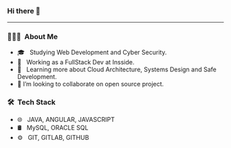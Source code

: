 ### Hi there 👋
<hr>


<h3> 👨🏻‍💻 &nbsp;About Me </h3>

- 🎓 &nbsp; Studying Web Development and Cyber Security.
- 💼 &nbsp; Working as a FullStack Dev at Insside.
- 🌱 &nbsp; Learning more about Cloud Architecture, Systems Design and Safe Development.
- 👯 I’m looking to collaborate on open source project.



<h3> 🛠 &nbsp;Tech Stack</h3>

- 🌐 &nbsp; JAVA, ANGULAR, JAVASCRIPT
- 🛢 &nbsp; MySQL, ORACLE SQL
- ⚙️ &nbsp; GIT, GITLAB, GITHUB
<br/>
